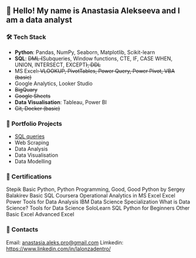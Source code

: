 ## 👋 Hello! My name is Anastasia Alekseeva and I am a data analyst

### 🛠 **Tech Stack**

* **Python**: Pandas, NumPy, Seaborn, Matplotlib, Scikit-learn
* **SQL**: ~~DML (~~Subqueries, Window functions, CTE, IF, CASE WHEN, UNION, INTERSECT, EXCEPT~~), DDL~~
* MS Excel~~: VLOOKUP, PivotTables, Power Query, Power Pivot, VBA (basic)~~
* Google Analytics, Looker Studio
* ~~BigQuary~~
* ~~Google Sheets~~
* **Data Visualisation**: Tableau, Power BI
* ~~Git, Docker (basic)~~

### 📁 Portfolio Projects

- [SQL queries](https://github.com/lalonzadentro/Data-Analyst-Portfolio/tree/main/SQL%20queries)
- Web Scraping
- Data Analysis
- Data Visualisation
- Data Modelling



### 📜 Certifications
Stepik
Basic Python, Python Programming, Good, Good Python by Sergey Balakirev
Basic SQL
Coursera
Operational Analytics in MS Excel
Excel Power Tools for Data Analysis
IBM Data Science Specialization
What is Data Science?
Tools for Data Science
SoloLearn
SQL
Python for Beginners
Other
Basic Excel
Advanced Excel
### 💬 Contacts
Email: anastasia.aleks.pro@gmail.com
Limkedin: https://www.linkedin.com/in/lalonzadentro/

